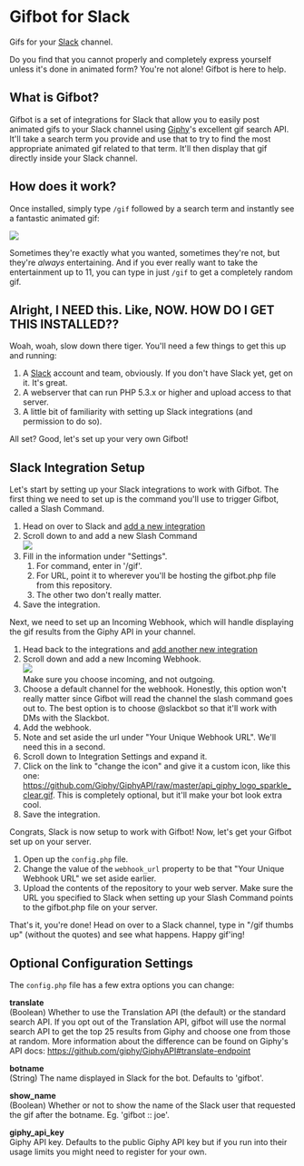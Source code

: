 # Gifbot for Slack

Gifs for your [Slack](https://slack.com) channel.

Do you find that you cannot properly and completely express yourself unless it's done in animated form? You're not alone! Gifbot is here to help.

## What is Gifbot?

Gifbot is a set of integrations for Slack that allow you to easily post animated gifs to your Slack channel using [Giphy](http://gifphy.com)'s excellent gif search API. It'll take a search term you provide and use that to try to find the most appropriate animated gif related to that term. It'll then display that gif directly inside your Slack channel.

## How does it work?

Once installed, simply type `/gif` followed by a search term and instantly see a fantastic animated gif:

![](http://cl.ly/Wrvs/image.gif)

Sometimes they're exactly what you wanted, sometimes they're not, but they're *always* entertaining. And if you ever really want to take the entertainment up to 11, you can type in just `/gif` to get a completely random gif.

## Alright, I NEED this. Like, NOW. HOW DO I GET THIS INSTALLED??

Woah, woah, slow down there tiger. You'll need a few things to get this up and running:

1. A [Slack](http://slack.com) account and team, obviously. If you don't have Slack yet, get on it. It's great.
2. A webserver that can run PHP 5.3.x or higher and upload access to that server.
3. A little bit of familiarity with setting up Slack integrations (and permission to do so).

All set? Good, let's set up your very own Gifbot!

## Slack Integration Setup

Let's start by setting up your Slack integrations to work with Gifbot. The first thing we need to set up is the command you'll use to trigger Gifbot, called a Slash Command.

1. Head on over to Slack and [add a new integration](http://slack.com/services/new)
2. Scroll down to and add a new Slash Command  
   ![](http://cl.ly/WsJY/image.png)
3. Fill in the information under "Settings".
	1. For command, enter in '/gif'.
	2. For URL, point it to wherever you'll be hosting the gifbot.php file from this repository.
	3. The other two don't really matter.
4. Save the integration.

Next, we need to set up an Incoming Webhook, which will handle displaying the gif results from the Giphy API in your channel.

1. Head back to the integrations and [add another new integration](http://slack.com/services/new)
2. Scroll down and add a new Incoming Webhook.  
   ![](http://cl.ly/Wrob/image.png)  
   Make sure you choose incoming, and not outgoing.
3. Choose a default channel for the webhook. Honestly, this option won't really matter since Gifbot will read the channel the slash command goes out to. The best option is to choose @slackbot so that it'll work with DMs with the Slackbot.
4. Add the webhook.
5. Note and set aside the url under "Your Unique Webhook URL". We'll need this in a second.
6. Scroll down to Integration Settings and expand it.
7. Click on the link to "change the icon" and give it a custom icon, like this one: https://github.com/Giphy/GiphyAPI/raw/master/api_giphy_logo_sparkle_clear.gif. This is completely optional, but it'll make your bot look extra cool.
8. Save the integration.

Congrats, Slack is now setup to work with Gifbot! Now, let's get your Gifbot set up on your server.

1. Open up the `config.php` file.
2. Change the value of the `webhook_url` property to be that "Your Unique Webhook URL" we set aside earlier.
3. Upload the contents of the repository to your web server. Make sure the URL you specified to Slack when setting up your Slash Command points to the gifbot.php file on your server.

That's it, you're done! Head on over to a Slack channel, type in "/gif thumbs up" (without the quotes) and see what happens. Happy gif'ing!

## Optional Configuration Settings

The `config.php` file has a few extra options you can change:

**translate**  
(Boolean) Whether to use the Translation API (the default) or the standard search API. If you opt out of the Translation API, gifbot will use the normal search API to get the top 25 results from Giphy and choose one from those at random. More information about the difference can be found on Giphy's API docs: https://github.com/giphy/GiphyAPI#translate-endpoint

**botname**  
(String) The name displayed in Slack for the bot. Defaults to 'gifbot'.

**show_name**  
(Boolean) Whether or not to show the name of the Slack user that requested the gif after the botname. Eg. 'gifbot :: joe'.

**giphy_api_key**  
Giphy API key. Defaults to the public Giphy API key but if you run into their usage limits you might need to register for your own.

